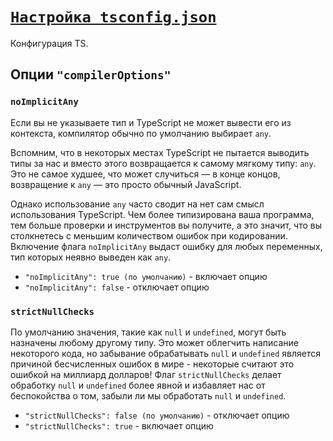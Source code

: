 # [`Настройка tsconfig.json`](../index.md/#общее)

Конфигурация TS.

## Опции `"compilerOptions"`

### `noImplicitAny`

Если вы не указываете тип и TypeScript не может вывести его из контекста, компилятор обычно по умолчанию выбирает `any`.

Вспомним, что в некоторых местах TypeScript не пытается выводить типы за нас и вместо этого возвращается к самому мягкому типу: `any`. Это не самое худшее, что может случиться — в конце концов, возвращение к `any` — это просто обычный JavaScript.

Однако использование `any` часто сводит на нет сам смысл использования TypeScript. Чем более типизирована ваша программа, тем больше проверки и инструментов вы получите, а это значит, что вы столкнетесь с меньшим количеством ошибок при кодировании. Включение флага `noImplicitAny` выдаст ошибку для любых переменных, тип которых неявно выведен как `any`.

- `"noImplicitAny": true (по умолчанию)` - включает опцию
- `"noImplicitAny": false` - отключает опцию

### `strictNullChecks`

По умолчанию значения, такие как `null` и `undefined`, могут быть назначены любому другому типу. Это может облегчить написание некоторого кода, но забывание обрабатывать `null` и `undefined` является причиной бесчисленных ошибок в мире - некоторые считают это ошибкой на миллиард долларов! Флаг `strictNullChecks` делает обработку `null` и `undefined` более явной и избавляет нас от беспокойства о том, забыли ли мы обработать `null` и `undefined`.

- `"strictNullChecks": false (по умолчанию)` - отключает опцию
- `"strictNullChecks": true` - включает опцию
